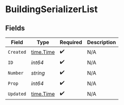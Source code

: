 # BuildingSerializerList


## Fields

| Field                                     | Type                                      | Required                                  | Description                               |
| ----------------------------------------- | ----------------------------------------- | ----------------------------------------- | ----------------------------------------- |
| `Created`                                 | [time.Time](https://pkg.go.dev/time#Time) | :heavy_check_mark:                        | N/A                                       |
| `ID`                                      | *int64*                                   | :heavy_check_mark:                        | N/A                                       |
| `Number`                                  | *string*                                  | :heavy_check_mark:                        | N/A                                       |
| `Prop`                                    | *int64*                                   | :heavy_check_mark:                        | N/A                                       |
| `Updated`                                 | [time.Time](https://pkg.go.dev/time#Time) | :heavy_check_mark:                        | N/A                                       |